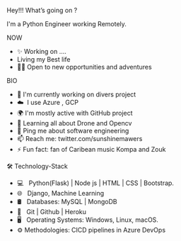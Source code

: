 Hey!!! What’s going on ?

I'm a Python Engineer working Remotely.

NOW
* ✨ Working on ....
* Living my Best life
* 🧑‍🎤 Open to new opportunities and adventures

BIO
* 🏢 I'm currently  working on divers project  
* ☁️  I use Azure , GCP
* 🌍 I'm mostly active with GitHub project 
* 🌱 Learning all about Drone and Opencv
* 💬 Ping me about software engineering
* 📫 Reach me: twitter.com/sunshinemawers
* ⚡️ Fun fact: fan of Caribean music Kompa and Zouk

🛠 Technology-Stack
* 💻   Python(Flask) | Node js | HTML | CSS | Bootstrap.
* 🌐   Django, Machine Learning
* 🛢   Databases: MySQL | MongoDB 
* 🔧   Git | Github | Heroku
* 🖥   Operating Systems: Windows, Linux, macOS.
* ⚙️   Methodologies: CICD pipelines in Azure DevOps          
